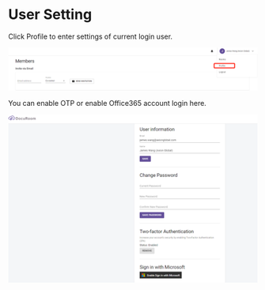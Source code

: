 # User Setting

Click Profile to enter settings of current login user.

![](.gitbook/assets/image%20%2818%29.png)

You can enable OTP or enable Office365 account login here.

![](.gitbook/assets/image%20%2819%29.png)



